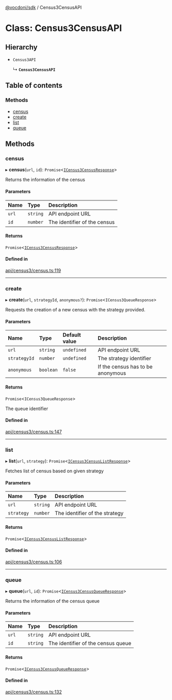 [@vocdoni/sdk](/sdk) / Census3CensusAPI

# Class: Census3CensusAPI

## Hierarchy

- `Census3API`

  ↳ **`Census3CensusAPI`**

## Table of contents

### Methods

- [census](Census3CensusAPI#census)
- [create](Census3CensusAPI#create)
- [list](Census3CensusAPI#list)
- [queue](Census3CensusAPI#queue)

## Methods

### census

▸ **census**(`url`, `id`): `Promise`\<[`ICensus3CensusResponse`](../interfaces/ICensus3CensusResponse)\>

Returns the information of the census

#### Parameters

| Name | Type | Description |
| :------ | :------ | :------ |
| `url` | `string` | API endpoint URL |
| `id` | `number` | The identifier of the census |

#### Returns

`Promise`\<[`ICensus3CensusResponse`](../interfaces/ICensus3CensusResponse)\>

#### Defined in

[api/census3/census.ts:119](https://github.com/vocdoni/vocdoni-sdk/blob/ee6390524b82e6ef535da03c0e3bb826e450e622/src/api/census3/census.ts#L119)

___

### create

▸ **create**(`url`, `strategyId`, `anonymous?`): `Promise`\<`ICensus3QueueResponse`\>

Requests the creation of a new census with the strategy provided.

#### Parameters

| Name | Type | Default value | Description |
| :------ | :------ | :------ | :------ |
| `url` | `string` | `undefined` | API endpoint URL |
| `strategyId` | `number` | `undefined` | The strategy identifier |
| `anonymous` | `boolean` | `false` | If the census has to be anonymous |

#### Returns

`Promise`\<`ICensus3QueueResponse`\>

The queue identifier

#### Defined in

[api/census3/census.ts:147](https://github.com/vocdoni/vocdoni-sdk/blob/ee6390524b82e6ef535da03c0e3bb826e450e622/src/api/census3/census.ts#L147)

___

### list

▸ **list**(`url`, `strategy`): `Promise`\<[`ICensus3CensusListResponse`](../interfaces/ICensus3CensusListResponse)\>

Fetches list of census based on given strategy

#### Parameters

| Name | Type | Description |
| :------ | :------ | :------ |
| `url` | `string` | API endpoint URL |
| `strategy` | `number` | The identifier of the strategy |

#### Returns

`Promise`\<[`ICensus3CensusListResponse`](../interfaces/ICensus3CensusListResponse)\>

#### Defined in

[api/census3/census.ts:106](https://github.com/vocdoni/vocdoni-sdk/blob/ee6390524b82e6ef535da03c0e3bb826e450e622/src/api/census3/census.ts#L106)

___

### queue

▸ **queue**(`url`, `id`): `Promise`\<[`ICensus3CensusQueueResponse`](../interfaces/ICensus3CensusQueueResponse)\>

Returns the information of the census queue

#### Parameters

| Name | Type | Description |
| :------ | :------ | :------ |
| `url` | `string` | API endpoint URL |
| `id` | `string` | The identifier of the census queue |

#### Returns

`Promise`\<[`ICensus3CensusQueueResponse`](../interfaces/ICensus3CensusQueueResponse)\>

#### Defined in

[api/census3/census.ts:132](https://github.com/vocdoni/vocdoni-sdk/blob/ee6390524b82e6ef535da03c0e3bb826e450e622/src/api/census3/census.ts#L132)
